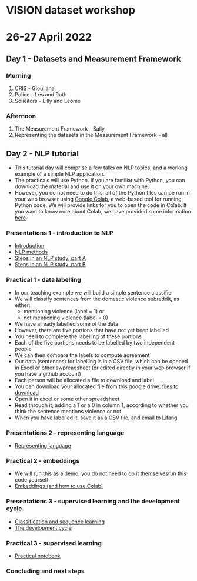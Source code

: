 # VISION dataset workshop
# 26-27 April 2022

## Day 1 - Datasets and Measurement Framework

### Morning

1. CRIS - Giouliana
2. Police - Les and Ruth
3. Solicitors - Lilly and Leonie

### Afternoon

1. The Measurement Framework - Sally
2. Representing the datasets in the Measurement Framework - all


## Day 2 - NLP tutorial

- This tutorial day will comprise a few talks on NLP topics, and a working example of a simple NLP application.
- The practicals will use Python. If you are familiar with Python, you can download the material and use it on your own machine.
- However, you do not need to do this: all of the Python files can be run in your web browser using [Google Colab](https://colab.research.google.com/), a web-based tool for running Python code. We will provide links for you to open the code in Colab. If you want to know nore about Colab, we have provided some information [here](./more-abnout-colab.md)

### Presentations 1 - introduction to NLP

- [Introduction](./presentations/01-nlp-intro.pdf)
- [NLP methods](./presentations/02-nlp-methods.pdf)
- [Steps in an NLP study, part A](./presentations/03-steps-in-an-nlp-study-A.pdf)
- [Steps in an NLP study, part B](./presentations/04-steps-in-an-nlp-study-B.pdf)


### Practical 1 - data labelling

- In our teaching example we will build a simple sentence classifier
- We will classify sentences from the domestic violence subreddit, as either:
    - mentioning violence (label = 1) or
    - not mentioning violence (label = 0)
- We have already labelled some of the data
- However, there are five portions that have not yet been labelled
- You need to complete the labelling of these portions
- Each of the five portions needs to be labelled by two independent people
- We can then compare the labels to compute agreement
- Our data (sentences) for labelling is in a CSV file, which can be opened in Excel or other swpreadsheet (or edited directly in your web browser if you have a github account)
- Each person will be allocated a file to download and label
- You can download your allocated file from this google drive: [files to download](https://drive.google.com/drive/folders/1cl2cjpyjwRD3Hl-3yor7N74wfK3FvBvR)
- Open it in excel or some other spreadsheet
- Read through it, adding a 1 or a 0 in column 1, according to whether you think the sentence mentions violence or not
- When you have labelled it, save it as a CSV file, and email to [Lifang](mailto:lifang.li@kcl.ac.uk)


### Presentations 2 - representing language

- [Representing language](./presentations/05-nlp-representation.pdf)

### Practical 2 - embeddings

- We will run this as a demo, you do not need to do it themselvesrun this code yourself
- [Embeddings (and how to use Colab)](https://githubtocolab.com/KHP-Informatics/vision/blob/main/dataset-workshop/practicals/embeddings.ipynb)

### Presentations 3 - supervised learning and the development cycle

- [Classification and sequence learning](./presentations/06-classification-and-sequence-learning.pdf)
- [The development cycle](./presentations/07-development-cycle-and-evaluation.pdf)

### Practical 3 - supervised learning

- [Practical notebook](https://githubtocolab.com/KHP-Informatics/vision/blob/main/dataset-workshop/practicals/NLP_supervised_learning.ipynb)

### Concluding and next steps


